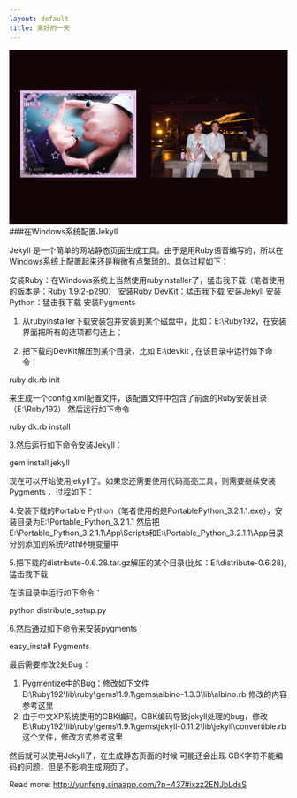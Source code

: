 ```yaml
--- 
layout: default 
title: 美好的一天 
---
```

<section role="banner"> 
<img src="img/banner.jpg" /> 
</section>
###在Windows系统配置Jekyll


Jekyll 是一个简单的网站静态页面生成工具。由于是用Ruby语音编写的，所以在Windows系统上配置起来还是稍微有点繁琐的。具体过程如下：



安装Ruby：在Windows系统上当然使用rubyinstaller了，猛击我下载（笔者使用的版本是：Ruby 1.9.2-p290）
安装Ruby DevKit：猛击我下载
安装Jekyll
安装Python：猛击我下载
安装Pygments
1. 从rubyinstaller下载安装包并安装到某个磁盘中，比如：E:\Ruby192，在安装界面把所有的选项都勾选上；

2. 把下载的DevKit解压到某个目录，比如 E:\devkit , 在该目录中运行如下命令：

ruby dk.rb init

来生成一个config.xml配置文件，该配置文件中包含了前面的Ruby安装目录 （E:\Ruby192）
然后运行如下命令

ruby dk.rb install

3.然后运行如下命令安装Jekyll：

gem install jekyll

现在可以开始使用jekyll了。如果您还需要使用代码高亮工具，则需要继续安装Pygments ，过程如下：

4.安装下载的Portable Python（笔者使用的是PortablePython_3.2.1.1.exe），安装目录为E:\Portable_Python_3.2.1.1
然后把E:\Portable_Python_3.2.1.1\App\Scripts和E:\Portable_Python_3.2.1.1\App目录分别添加到系统Path环境变量中

5.把下载的distribute-0.6.28.tar.gz解压的某个目录(比如：E:\distribute-0.6.28),猛击我下载

在该目录中运行如下命令：

python distribute_setup.py

6.然后通过如下命令来安装pygments：

easy_install Pygments

最后需要修改2处Bug：
1. Pygmentize中的Bug：修改如下文件
E:\Ruby192\lib\ruby\gems\1.9.1\gems\albino-1.3.3\lib\albino.rb
修改的内容参考这里
2. 由于中文XP系统使用的GBK编码，GBK编码导致jekyll处理的bug，修改E:\Ruby192\lib\ruby\gems\1.9.1\gems\jekyll-0.11.2\lib\jekyll\convertible.rb这个文件，修改方式参考这里

然后就可以使用Jekyll了，在生成静态页面的时候 可能还会出现 GBK字符不能编码的问题，但是不影响生成网页了。



Read more: http://yunfeng.sinaapp.com/?p=437#ixzz2ENJbLdsS